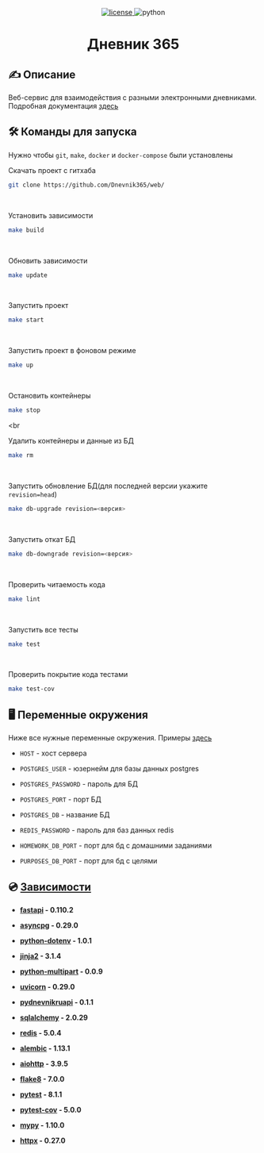 <p align="center">
    <a href="https://github.com/Dnevnik365/web/blob/dev/LICENSE">
        <img alt="license" src="https://img.shields.io/github/license/Dnevnik365/web?label=License&color=green&style=for-the-badge">
    </a>
    <img alt="python" src="https://img.shields.io/badge/3.12.2-green?color=green&label=Python&style=for-the-badge">
</p>

<h1 align="center">Дневник 365</h1>


## ✍ Описание

Веб-сервис для взаимодействия с разными электронными дневниками. Подробная документация [здесь](https://github.com/Dnevnik365/web/wiki)


## 🛠 Команды для запуска

Нужно чтобы `git`, `make`, `docker` и `docker-compose` были установлены

Скачать проект с гитхаба
```bash
git clone https://github.com/Dnevnik365/web/
```
<br>

Установить зависимости
```bash
make build
```
<br>

Обновить зависимости
```bash
make update
```
<br>

Запустить проект
```bash
make start
```
<br>

Запустить проект в фоновом режиме
```bash
make up
```
<br>

Остановить контейнеры
```bash
make stop
```
<br

Удалить контейнеры и данные из БД
```bash
make rm
```
<br>

Запустить обновление БД(для последней версии укажите `revision=head`)
```bash
make db-upgrade revision=<версия>
```
<br>

Запустить откат БД
```bash
make db-downgrade revision=<версия>
```
<br>

Проверить читаемость кода
```bash
make lint
```
<br>

Запустить все тесты
```bash
make test
```
<br>

Проверить покрытие кода тестами
```bash
make test-cov
```


## 🖥 Переменные окружения

Ниже все нужные переменные окружения. Примеры [здесь](https://github.com/Dnevnik365/web/blob/dev/.env.example)

- `HOST` - хост сервера

- `POSTGRES_USER` - юзернейм для базы данных postgres

- `POSTGRES_PASSWORD` - пароль для БД

- `POSTGRES_PORT` - порт БД

- `POSTGRES_DB` - название БД

- `REDIS_PASSWORD` - пароль для баз данных redis

- `HOMEWORK_DB_PORT` - порт для бд с домашними заданиями

- `PURPOSES_DB_PORT` - порт для бд с целями


## 💿 [Зависимости](https://github.com/Dnevnik365/web/blob/dev/pyproject.toml)

- **[fastapi](https://pypi.prg/project/fastapi) - 0.110.2**

- **[asyncpg](https://pypi.prg/project/asyncpg) - 0.29.0**

- **[python-dotenv](https://pypi.prg/project/python-dotenv) - 1.0.1**

- **[jinja2](https://pypi.prg/project/jinja2) - 3.1.4**

- **[python-multipart](https://pypi.prg/project/pyhton-multipart) - 0.0.9**

- **[uvicorn](https://pypi.prg/project/uvicorn) - 0.29.0**

- **[pydnevnikruapi](https://pypi.prg/project/pydnevnikruapi) - 0.1.1**

- **[sqlalchemy](https://pypi.prg/project/sqlalchemy) - 2.0.29**

- **[redis](https://pypi.prg/project/redis) - 5.0.4**

- **[alembic](https://pypi.prg/project/alembic) - 1.13.1**

- **[aiohttp](https://pypi.prg/project/aiohttp) - 3.9.5**

- **[flake8](https://pypi.prg/project/flake8) - 7.0.0**

- **[pytest](https://pypi.prg/project/pytest) - 8.1.1**

- **[pytest-cov](https://pypi.prg/project/pytest-cov) - 5.0.0**

- **[mypy](https://pypi.prg/project/mypy) - 1.10.0**

- **[httpx](https://pypi.prg/project/httpx) - 0.27.0**
